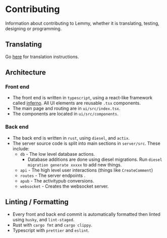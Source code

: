 # Contributing

Information about contributing to Lemmy, whether it is translating, testing, designing or programming.

## Translating

Go [here](https://github.com/dessalines/lemmy#translations) for translation instructions.

## Architecture

### Front end

- The front end is written in `typescript`, using a react-like framework called [inferno](https://infernojs.org/). All UI elements are reusable `.tsx` components.
- The main page and routing are in `ui/src/index.tsx`.
- The components are located in `ui/src/components`.

### Back end

- The back end is written in `rust`, using `diesel`, and `actix`.
- The server source code is split into main sections in `server/src`. These include: 
  - `db` - The low level database actions.
    - Database additions are done using diesel migrations. Run `diesel migration generate xxxxx` to add new things.
  - `api` - The high level user interactions (things like `CreateComment`)
  - `routes` - The server endpoints .
  - `apub` - The activitypub conversions.
  - `websocket` - Creates the websocket server. 

## Linting / Formatting

- Every front and back end commit is automatically formatted then linted using `husky`, and `lint-staged`.
- Rust with `cargo fmt` and `cargo clippy`.
- Typescript with `prettier` and `eslint`.
